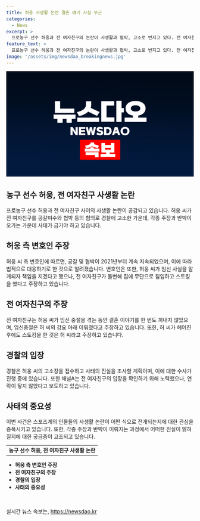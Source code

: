 ```yaml
---
title: 허웅 사생활 논란 결혼 얘기 사실 무근
categories:
  - News
excerpt: >
  프로농구 선수 허웅과 전 여자친구의 논란이 사생활과 협박, 고소로 번지고 있다. 전 여자친구가 임신 중절과 결혼 미화를 주장하며 허웅에 대한 주장을 제기했으며, 허웅 측은 이를 사실무근으로 반박하고 수사 결과를 기다린다. 허웅의 고소장을 접수받은 경찰은 진실을 조사할 예정이며, 전 여자친구는 채널A의 연락에 응하지 않고 있다.
feature_text: >
  프로농구 선수 허웅과 전 여자친구의 논란이 사생활과 협박, 고소로 번지고 있다. 전 여자친구가 임신 중절과 결혼 미화를 주장하며 허웅에 대한 주장을 제기했으며, 허웅 측은 이를 사실무근으로 반박하고 수사 결과를 기다린다. 허웅의 고소장을 접수받은 경찰은 진실을 조사할 예정이며, 전 여자친구는 채널A의 연락에 응하지 않고 있다.
image: '/assets/img/newsdao_breakingnews.jpg'
---
```


<p><img src="/assets/img/newsdao_breakingnews.jpg" alt="pcversion 속보" /></p>

<h2 data-ke-size="size26">농구 선수 허웅, 전 여자친구 사생활 논란</h2>

<p data-ke-size="size16">프로농구 선수 허웅과 전 여자친구 사이의 사생활 논란이 공감되고 있습니다. 허웅 씨가 전 여자친구를 공갈미수와 협박 등의 혐의로 경찰에 고소한 가운데, 각종 주장과 반박이 오가는 가운데 사태가 급기야 하고 있습니다.</p>

<h2 data-ke-size="size24">허웅 측 변호인 주장</h2>

<p data-ke-size="size16">허웅 씨 측 변호인에 따르면, 공갈 및 협박이 2021년부터 계속 지속되었으며, 이에 따라 법적으로 대응하기로 한 것으로 알려졌습니다. 변호인은 또한, 허웅 씨가 임신 사실을 알게되자 책임을 지겠다고 했으나, 전 여자친구가 돌변해 집에 무단으로 침입하고 스토킹을 했다고 주장하고 있습니다.</p>

<h2 data-ke-size="size24">전 여자친구의 주장</h2>

<p data-ke-size="size16">전 여자친구는 허웅 씨가 임신 중절을 겪는 동안 결혼 이야기를 한 번도 꺼내지 않았으며, 임신중절은 허 씨의 강요 아래 이뤄졌다고 주장하고 있습니다. 또한, 허 씨가 헤어진 후에도 스토킹을 한 것은 허 씨라고 주장하고 있습니다.</p>

<h2 data-ke-size="size24">경찰의 입장</h2>

<p data-ke-size="size16">경찰은 허웅 씨의 고소장을 접수하고 사태의 진실을 조사할 계획이며, 이에 대한 수사가 진행 중에 있습니다. 또한 채널A는 전 여자친구의 입장을 확인하기 위해 노력했으나, 연락이 닿지 않았다고 보도하고 있습니다.</p>

<h2 data-ke-size="size24">사태의 중요성</h2>

<p data-ke-size="size16">이번 사건은 스포츠계의 인물들의 사생활 논란이 어떤 식으로 전개되는지에 대한 관심을 증폭시키고 있습니다. 또한, 각종 주장과 반박이 이뤄지는 과정에서 어떠한 진실이 밝혀질지에 대한 궁금증이 고조되고 있습니다.</p>

<table>
    <tbody>
        <tr>
            <td style="text-align: center; height: 17px;">
                <b>농구 선수 허웅, 전 여자친구 사생활 논란</b>
            </td>
        </tr>
    </tbody>
</table>

<ul>
    <li><b>허웅 측 변호인 주장</b></li>
    <li><b>전 여자친구의 주장</b></li>
    <li><b>경찰의 입장</b></li>
    <li><b>사태의 중요성</b></li>
</ul>

<p data-ke-size="size16">&nbsp;</p>
실시간 뉴스 속보는, <a href="https://newsdao.kr" rel="dofollow">https://newsdao.kr</a>


